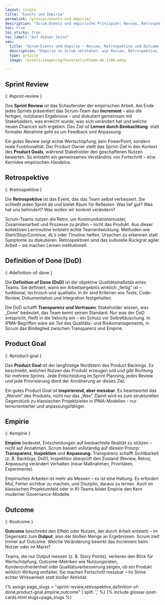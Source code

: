 ```yaml
---
layout: single
title: "Events und Empirie"
permalink: /glossar/events-und-empirie/
description: "Scrum-Events und empirische Prinzipien: Review, Retrospektive, Definition of Done, Product Goal, Empirie und Outcome – wie Lernen und Transparenz in agiler Arbeit funktionieren."
toc: true
toc_sticky: true
toc_label: "Auf dieser Seite"
seo:
  title: "Scrum-Events und Empirie – Review, Retrospektive und Outcome erklärt"
  description: "Empirie in Scrum verstehen: wie Review, Retrospektive, Definition of Done und Product Goal Transparenz, Lernen und Wirkung ermöglichen."
  type: article
  image: /assets/images/og/konstantinthumm-de-1200.webp

---
```


## Sprint Review
{: #sprint-review }

Das **Sprint Review** ist das Schaufenster der empirischen Arbeit.
Am Ende jedes Sprints präsentiert das Scrum-Team das **Increment** – also die fertigen, nutzbaren Ergebnisse – und diskutiert gemeinsam mit Stakeholdern, was erreicht wurde, was sich verändert hat und welche neuen Chancen sich ergeben.
Das Ziel ist **Lernen durch Beobachtung**: statt formaler Abnahme geht es um Feedback und Anpassung.

Ein gutes Review zeigt echte Wertschöpfung: kein PowerPoint, sondern reale Funktionalität.
Der Product Owner stellt das Sprint-Ziel in den Kontext des **Product Goals**, während Stakeholder den geschaffenen Nutzen bewerten.
So entsteht ein gemeinsames Verständnis von Fortschritt – eine Kernidee empirischen Handelns.

## Retrospektive
{: #retrospektive }

Die **Retrospektive** ist das Event, das das Team selbst verbessert.
Sie schließt jeden Sprint ab und bietet Raum für Reflexion:
Was lief gut? Was hat uns behindert? Was wollen wir konkret verändern?

Scrum-Teams nutzen die Retro, um Kommunikationsmuster, Zusammenarbeit und Prozesse zu prüfen – nicht das Produkt.
Aus dieser kollektiven Lernroutine entsteht echte Teamentwicklung.
Methoden wie *Start/Stop/Continue*, *4L’s* oder *Timeline* helfen, Ursachen zu erkennen statt Symptome zu diskutieren.
Retrospektiven sind das kulturelle Rückgrat agiler Arbeit – sie machen Lernen institutionell.

## Definition of Done (DoD)
{: #definition-of-done }

Die **Definition of Done (DoD)** ist der objektive Qualitätsmaßstab eines Teams.
Sie definiert, wann ein Arbeitsergebnis wirklich „fertig“ ist – funktional, technisch und qualitativ.
In ihr sind Kriterien wie Tests, Code-Review, Dokumentation und Integration festgehalten.

Die DoD schafft **Transparenz und Vertrauen**: Stakeholder wissen, was „Done“ bedeutet, das Team kennt seinen Standard.
Nur was der DoD entspricht, fließt in die Velocity ein – ein Schutz vor Selbsttäuschung.
In IPMA-Begriffen wäre sie Teil des Qualitäts- und Risikomanagements, in Scrum das Bindeglied zwischen Transparenz und Empirie.

## Product Goal
{: #product-goal }

Das **Product Goal** ist der langfristige Nordstern des Product Backlogs.
Es beschreibt, welchen Nutzen das Produkt erzeugen soll und gibt Richtung für mehrere Sprints.
Jede Entscheidung im Sprint Planning, jedes Review und jede Priorisierung dient der Annäherung an dieses Ziel.

Ein gutes Product Goal ist **inspirierend, aber messbar**.
Es beantwortet das „Warum“ des Produkts, nicht nur das „Was“.
Damit wird es zum strukturellen Gegenstück zu klassischen Projektzielen in IPMA-Modellen – nur lernorientierter und anpassungsfähiger.

## Empirie
{: #empirie }

**Empirie** bedeutet, Entscheidungen auf beobachtete Realität zu stützen – nicht auf Annahmen.
Scrum basiert vollständig auf diesem Prinzip: **Transparenz**, **Inspektion** und **Anpassung**.
Transparenz schafft Sichtbarkeit (z. B. Backlogs, DoD), Inspektion überprüft den Zustand (Review, Retro), Anpassung verändert Verhalten (neue Maßnahmen, Prioritäten, Experimente).

Empirisches Arbeiten ist mehr als Messen – es ist eine Haltung.
Es erfordert Mut, Fehler sichtbar zu machen, und Disziplin, daraus zu lernen.
Auch im klassischen Projektumfeld oder in KI-Teams bildet Empirie den Kern moderner Governance-Modelle.

## Outcome
{: #outcome }

**Outcome** beschreibt den Effekt oder Nutzen, der durch Arbeit entsteht – im Gegensatz zum **Output**, also der bloßen Menge an Ergebnissen.
Scrum zielt immer auf Outcome: Welche Veränderung bewirkt das Increment beim Nutzer oder im Markt?

Teams, die nur Output messen (z. B. Story Points), verlieren den Blick für Wertschöpfung.
Outcome-Metriken wie Nutzungsraten, Kundenzufriedenheit oder Qualitätsverbesserung zeigen, ob ein Produkt wirklich Wirkung entfaltet.
Sie machen Fortschritt messbar – im Sinne echter Wirksamkeit statt bloßer Aktivität.

{% assign page_slugs = "sprint-review,retrospektive,definition-of-done,product-goal,empirie,outcome" | split: ',' %}
{% include glossar-post-cards.html slugs=page_slugs %}


